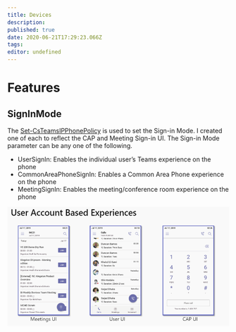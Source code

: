 ```yaml
---
title: Devices
description: 
published: true
date: 2020-06-21T17:29:23.066Z
tags: 
editor: undefined
---
```


# Features
## SignInMode
The [Set-CsTeamsIPPhonePolicy](https://docs.microsoft.com/en-us/powershell/module/skype/set-csteamsipphonepolicy?view=skype-ps) is used to set the Sign-in Mode. I created one of each to reflect the CAP and Meeting Sign-in UI. The Sign-in Mode parameter can be any one of the following.
- UserSignIn: Enables the individual user’s Teams experience on the phone
- CommonAreaPhoneSignIn: Enables a Common Area Phone experience on the phone
- MeetingSignIn: Enables the meeting/conference room experience on the phone

![annotation-2020-05-08-192936.png](/annotation-2020-05-08-192936.png)